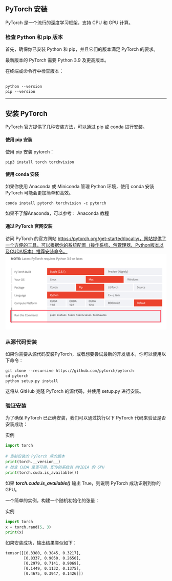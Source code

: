 ## PyTorch 安装
PyTorch 是一个流行的深度学习框架，支持 CPU 和 GPU 计算。

### 检查 Python 和 pip 版本
首先，确保你已安装 Python 和 pip，并且它们的版本满足 PyTorch 的要求。

最新版本的 PyTorch 需要 Python 3.9 及更高版本。

在终端或命令行中检查版本：
```

python --version
pip --version
```

***
## 安装 PyTorch
PyTorch 官方提供了几种安装方法，可以通过 pip 或 conda 进行安装。

#### 使用 pip 安装
使用 pip 安装 pytorch：
```
pip3 install torch torchvision
```
#### 使用 conda 安装
如果你使用 Anaconda 或 Miniconda 管理 Python 环境，使用 conda 安装 PyTorch 可能会更加简单和高效。
```
conda install pytorch torchvision -c pytorch
```
如果不了解Anaconda，可以参考： Anaconda 教程

#### 通过 PyTorch 官网安装
访问 PyTorch 的官方网站 https://pytorch.org/get-started/locally/，网站提供了一个方便的工具，可以根据你的系统配置（操作系统、包管理器、Python版本以及CUDA版本）推荐安装命令。
![alt text](../src/images/pytorch-install.png)


### 从源代码安装
如果你需要从源代码安装PyTorch，或者想要尝试最新的开发版本，你可以使用以下命令：
```
git clone --recursive https://github.com/pytorch/pytorch
cd pytorch
python setup.py install
```
这将从 GitHub 克隆 PyTorch 的源代码，并使用 setup.py 进行安装。

### 验证安装
为了确保 PyTorch 已正确安装，我们可以通过执行以下 PyTorch 代码来验证是否安装成功：

实例
```python
import torch

# 当前安装的 PyTorch 库的版本
print(torch.__version__)
# 检查 CUDA 是否可用，即你的系统有 NVIDIA 的 GPU
print(torch.cuda.is_available())
```
如果 ***torch.cuda.is_available()*** 输出 True，则说明 PyTorch 成功识别到你的 GPU。

一个简单的实例，构建一个随机初始化的张量：

实例
```python
import torch
x = torch.rand(5, 3)
print(x)
```
如果安装成功，输出结果类似如下：
```
tensor([[0.3380, 0.3845, 0.3217],
        [0.8337, 0.9050, 0.2650],
        [0.2979, 0.7141, 0.9069],
        [0.1449, 0.1132, 0.1375],
        [0.4675, 0.3947, 0.1426]])
```